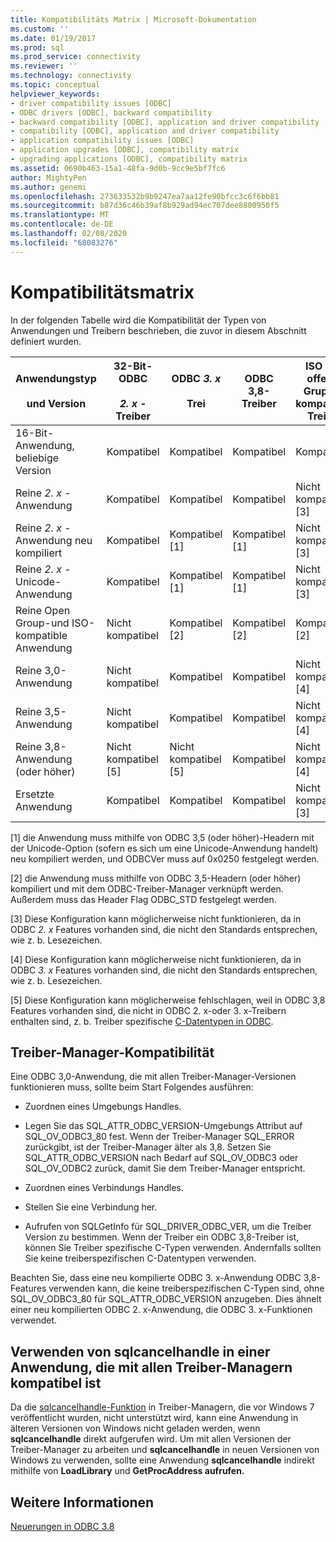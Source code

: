 ```yaml
---
title: Kompatibilitäts Matrix | Microsoft-Dokumentation
ms.custom: ''
ms.date: 01/19/2017
ms.prod: sql
ms.prod_service: connectivity
ms.reviewer: ''
ms.technology: connectivity
ms.topic: conceptual
helpviewer_keywords:
- driver compatibility issues [ODBC]
- ODBC drivers [ODBC], backward compatibility
- backward compatibility [ODBC], application and driver compatibility
- compatibility [ODBC], application and driver compatibility
- application compatibility issues [ODBC]
- application upgrades [ODBC], compatibility matrix
- upgrading applications [ODBC], compatibility matrix
ms.assetid: 0690b463-15a1-48fa-9d0b-9cc9e5bf7fc6
author: MightyPen
ms.author: genemi
ms.openlocfilehash: 273633532b9b9247ea7aa12fe90bfcc3c6f6bb81
ms.sourcegitcommit: b87d36c46b39af8b929ad94ec707dee8800950f5
ms.translationtype: MT
ms.contentlocale: de-DE
ms.lasthandoff: 02/08/2020
ms.locfileid: "68083276"
---
```

# <a name="compatibility-matrix"></a>Kompatibilitätsmatrix
In der folgenden Tabelle wird die Kompatibilität der Typen von Anwendungen und Treibern beschrieben, die zuvor in diesem Abschnitt definiert wurden.  
  
|Anwendungstyp<br /><br /> und Version|32-Bit-ODBC<br /><br /> *2. x* -Treiber|ODBC *3. x*<br /><br /> Trei|ODBC 3,8-Treiber|ISO und offener Gruppen kompatibler Treiber|  
|--------------------------------------|-----------------------------------|---------------------------|---------------------|-----------------------------------------|  
|16-Bit-Anwendung, beliebige Version|Kompatibel|Kompatibel|Kompatibel|Kompatibel|  
|Reine *2. x* -Anwendung|Kompatibel|Kompatibel|Kompatibel|Nicht kompatibel [3]|  
|Reine *2. x* -Anwendung neu kompiliert|Kompatibel|Kompatibel [1]|Kompatibel [1]|Nicht kompatibel [3]|  
|Reine *2. x* -Unicode-Anwendung|Kompatibel|Kompatibel [1]|Kompatibel [1]|Nicht kompatibel [3]|  
|Reine Open Group-und ISO-kompatible Anwendung|Nicht kompatibel|Kompatibel [2]|Kompatibel [2]|Kompatibel [2]|  
|Reine 3,0-Anwendung|Nicht kompatibel|Kompatibel|Kompatibel|Nicht kompatibel [4]|  
|Reine 3,5-Anwendung|Nicht kompatibel|Kompatibel|Kompatibel|Nicht kompatibel [4]|  
|Reine 3,8-Anwendung (oder höher)|Nicht kompatibel [5]|Nicht kompatibel [5]|Kompatibel|Nicht kompatibel [4]|  
|Ersetzte Anwendung|Kompatibel|Kompatibel|Kompatibel|Nicht kompatibel [3]|  
  
 [1] die Anwendung muss mithilfe von ODBC 3,5 (oder höher)-Headern mit der Unicode-Option (sofern es sich um eine Unicode-Anwendung handelt) neu kompiliert werden, und ODBCVer muss auf 0x0250 festgelegt werden.  
  
 [2] die Anwendung muss mithilfe von ODBC 3,5-Headern (oder höher) kompiliert und mit dem ODBC-Treiber-Manager verknüpft werden. Außerdem muss das Header Flag ODBC_STD festgelegt werden.  
  
 [3] Diese Konfiguration kann möglicherweise nicht funktionieren, da in ODBC *2. x* Features vorhanden sind, die nicht den Standards entsprechen, wie z. b. Lesezeichen.  
  
 [4] Diese Konfiguration kann möglicherweise nicht funktionieren, da in ODBC *3. x* Features vorhanden sind, die nicht den Standards entsprechen, wie z. b. Lesezeichen.  
  
 [5] Diese Konfiguration kann möglicherweise fehlschlagen, weil in ODBC 3,8 Features vorhanden sind, die nicht in ODBC 2. x-oder 3. x-Treibern enthalten sind, z. b. Treiber spezifische [C-Datentypen in ODBC](../../../odbc/reference/develop-app/c-data-types-in-odbc.md).  
  
## <a name="driver-manager-compatibility"></a>Treiber-Manager-Kompatibilität  
 Eine ODBC 3,0-Anwendung, die mit allen Treiber-Manager-Versionen funktionieren muss, sollte beim Start Folgendes ausführen:  
  
-   Zuordnen eines Umgebungs Handles.  
  
-   Legen Sie das SQL_ATTR_ODBC_VERSION-Umgebungs Attribut auf SQL_OV_ODBC3_80 fest. Wenn der Treiber-Manager SQL_ERROR zurückgibt, ist der Treiber-Manager älter als 3,8. Setzen Sie SQL_ATTR_ODBC_VERSION nach Bedarf auf SQL_OV_ODBC3 oder SQL_OV_ODBC2 zurück, damit Sie dem Treiber-Manager entspricht.  
  
-   Zuordnen eines Verbindungs Handles.  
  
-   Stellen Sie eine Verbindung her.  
  
-   Aufrufen von SQLGetInfo für SQL_DRIVER_ODBC_VER, um die Treiber Version zu bestimmen. Wenn der Treiber ein ODBC 3,8-Treiber ist, können Sie Treiber spezifische C-Typen verwenden. Andernfalls sollten Sie keine treiberspezifischen C-Datentypen verwenden.  
  
 Beachten Sie, dass eine neu kompilierte ODBC 3. x-Anwendung ODBC 3,8-Features verwenden kann, die keine treiberspezifischen C-Typen sind, ohne SQL_OV_ODBC3_80 für SQL_ATTR_ODBC_VERSION anzugeben. Dies ähnelt einer neu kompilierten ODBC 2. x-Anwendung, die ODBC 3. x-Funktionen verwendet.  
  
## <a name="using-sqlcancelhandle-in-an-application-compatible-with-all-driver-managers"></a>Verwenden von sqlcancelhandle in einer Anwendung, die mit allen Treiber-Managern kompatibel ist  
 Da die [sqlcancelhandle-Funktion](../../../odbc/reference/syntax/sqlcancelhandle-function.md) in Treiber-Managern, die vor Windows 7 veröffentlicht wurden, nicht unterstützt wird, kann eine Anwendung in älteren Versionen von Windows nicht geladen werden, wenn **sqlcancelhandle** direkt aufgerufen wird. Um mit allen Versionen der Treiber-Manager zu arbeiten und **sqlcancelhandle** in neuen Versionen von Windows zu verwenden, sollte eine Anwendung **sqlcancelhandle** indirekt mithilfe von **LoadLibrary** und **GetProcAddress aufrufen.**  
  
## <a name="see-also"></a>Weitere Informationen  
 [Neuerungen in ODBC 3.8](../../../odbc/reference/what-s-new-in-odbc-3-8.md)
